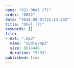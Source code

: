 ```yaml
---
name: "82) Ohel (7)"
order: "0082"
date: "2018-08-01T21:13:30Z"
title: "Ohel (7)"
keywords: []
file:
- ext: ".mp3"
  mime: "audio/mp3"
  size: 8014440
  duration: "5:33"
published: true
---
```

